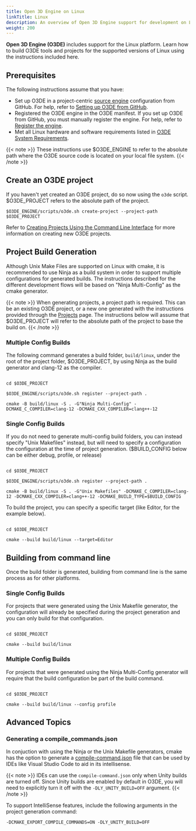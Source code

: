 ```yaml
---
title: Open 3D Engine on Linux
linkTitle: Linux
description: An overview of Open 3D Engine support for development on Linux.
weight: 200
---
```


**Open 3D Engine (O3DE)** includes support for the Linux platform. Learn how to build O3DE tools and projects for the supported versions of Linux using the instructions included here.

## Prerequisites

The following instructions assume that you have:

* Set up O3DE in a project-centric [source engine](/docs/user-guide/appendix/glossary#source-engine) configuration from GitHub. For help, refer to [Setting up O3DE from GitHub](/docs/welcome-guide/setup/setup-from-github).
* Registered the O3DE engine in the O3DE manifest. If you set up O3DE from GitHub, you must manually register the engine. For help, refer to [Register the engine](/docs/welcome-guide/setup/setup-from-github/#register-the-engine).
* Met all Linux hardware and software requirements listed in [O3DE System Requirements](/docs/welcome-guide/requirements).

{{< note >}}
These instructions use $O3DE_ENGINE to refer to the absolute path where the O3DE source code is located on your local file system. 
{{< /note >}}

## Create an O3DE project

If you haven't yet created an O3DE project, do so now using the `o3de` script. $O3DE_PROJECT refers to the absolute path of the project.

```shell
$O3DE_ENGINE/scripts/o3de.sh create-project --project-path $O3DE_PROJECT
```

Refer to [Creating Projects Using the Command Line Interface](/docs/welcome-guide/create/creating-projects-using-cli) for more information on creating new O3DE projects.

## Project Build Generation

Although Unix Make Files are supported on Linux with cmake, it is recommended to use Ninja as a build system in order to support multiple configurations for generated builds. The instructions described for the different development flows will be based on "Ninja Multi-Config" as the cmake generator.

{{< note >}}
When generating projects, a project path is required. This can be an existing O3DE project, or a new one generated with the instructions provided through the [Projects](docs/user-guide/project-config) page. The instructions below will assume that $O3DE_PROJECT will refer to the absolute path of the project to base the build on. 
{{< /note >}}


### Multiple Config Builds
The following command generates a build folder, `build/linux`, under the root of the project folder, $O3DE_PROJECT, by using Ninja as the build generator and clang-12 as the compiler.

```shell

cd $O3DE_PROJECT

$O3DE_ENGINE/scripts/o3de.sh register --project-path .

cmake -B build/linux -S . -G"Ninja Multi-Config" -DCMAKE_C_COMPILER=clang-12 -DCMAKE_CXX_COMPILER=clang++-12 

```

### Single Config Builds

If you do not need to generate multi-config build folders, you can instead specify "Unix Makefiles" instead, but will need to specify a configuration the configuration at the time of project generation. ($BUILD_CONFIG below can be either debug, profile, or release)

```shell

cd $O3DE_PROJECT

$O3DE_ENGINE/scripts/o3de.sh register --project-path .

cmake -B build/linux -S . -G"Unix Makefiles" -DCMAKE_C_COMPILER=clang-12 -DCMAKE_CXX_COMPILER=clang++-12 -DCMAKE_BUILD_TYPE=$BUILD_CONFIG

```

To build the project, you can specify a specific target (like Editor, for the example below).

```shell

cd $O3DE_PROJECT

cmake --build build/linux --target=Editor
```


## Building from command line

Once the build folder is generated, building from command line is the same process as for other platforms.

### Single Config Builds

For projects that were generated using the Unix Makefile generator, the configuration will already be specified during the project generation and you can only build for that configuration.

```shell

cd $O3DE_PROJECT

cmake --build build/linux 
```


### Multiple Config Builds

For projects that were generated using the Ninja Multi-Config generator will require that the build configuration be part of the build command.

```shell

cd $O3DE_PROJECT

cmake --build build/linux --config profile
```

## Advanced Topics

### Generating a compile_commands.json 

In conjuction with using the Ninja or the Unix Makefile generators, cmake has the option to generate a [compile-command.json](https://clang.llvm.org/docs/JSONCompilationDatabase.html) file that can be used by IDEs like Visual Studio Code to aid in its intellisense. 

{{< note >}}
IDEs can use the `compile-command.json` only when Unity builds are turned off. Since Unity builds are enabled by default in O3DE, you will need to explicitly turn it off with the `-DLY_UNITY_BUILD=OFF` argument.
{{< /note >}}

To support IntelliSense features, include the following arguments in the project generation command:

```shell
-DCMAKE_EXPORT_COMPILE_COMMANDS=ON -DLY_UNITY_BUILD=OFF
```



